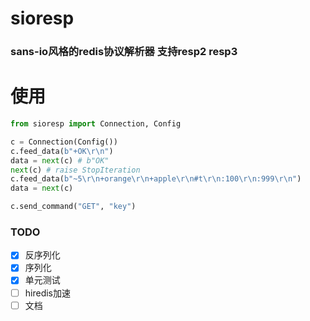 # sioresp

### sans-io风格的redis协议解析器 支持resp2 resp3

# 使用

```python
from sioresp import Connection, Config

c = Connection(Config())
c.feed_data(b"+OK\r\n")
data = next(c) # b"OK"
next(c) # raise StopIteration
c.feed_data(b"~5\r\n+orange\r\n+apple\r\n#t\r\n:100\r\n:999\r\n")
data = next(c)

c.send_command("GET", "key")

```

### TODO

- [x] 反序列化
- [x] 序列化
- [x] 单元测试
- [ ] hiredis加速
- [ ] 文档